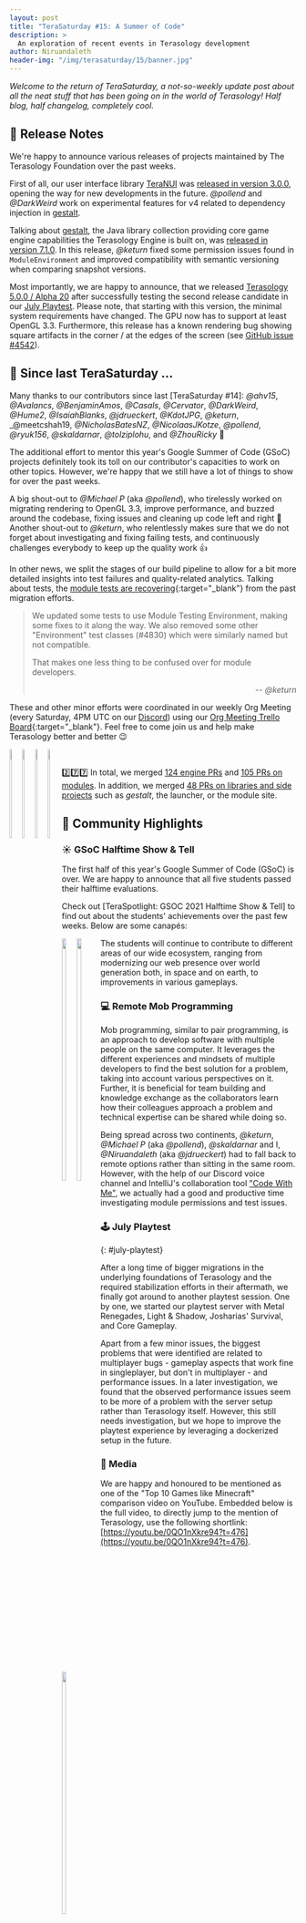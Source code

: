 ```yaml
---
layout: post
title: "TeraSaturday #15: A Summer of Code"
description: >
  An exploration of recent events in Terasology development
author: Niruandaleth
header-img: "/img/terasaturday/15/banner.jpg"
---
```


_Welcome to the return of TeraSaturday, a not-so-weekly update post about all the neat stuff that has been going on in
the world of Terasology! Half blog, half changelog, completely cool._

## 🚀 Release Notes

We're happy to announce various releases of projects maintained by The Terasology Foundation over the past weeks.

First of all, our user interface library [TeraNUI] was [released in version 3.0.0](https://github.com/MovingBlocks/TeraNUI/releases/tag/v3.0.0), opening the way for new developments in the future.
_@pollend_ and _@DarkWeird_ work on experimental features for v4 related to dependency injection in [gestalt].

Talking about [gestalt], the Java library collection providing core game engine capabilities the Terasology Engine is built on, was [released in version 7.1.0](https://github.com/MovingBlocks/gestalt/releases/tag/v7.1.0).
In this release, _@keturn_ fixed some permission issues found in `ModuleEnvironment` and improved compatibility with semantic versioning when comparing snapshot versions.

Most importantly, we are happy to announce, that we released [Terasology 5.0.0 / Alpha 20](https://github.com/MovingBlocks/Terasology/releases/tag/v5.0.0) after successfully testing the second release candidate in our [July Playtest](#july-playtest).
Please note, that starting with this version, the minimal system requirements have changed. The GPU now has to support at least OpenGL 3.3.
Furthermore, this release has a known rendering bug showing square artifacts in the corner / at the edges of the screen (see [GitHub issue #4542](https://github.com/MovingBlocks/Terasology/issues/4542)).

## 📰 Since last TeraSaturday ...

Many thanks to our contributors since last [TeraSaturday #14]: _@ahv15_, _@Avalancs_, _@BenjaminAmos_, _@Casals_, _@Cervator_, _@DarkWeird_, _@Hume2_, _@IsaiahBlanks_, _@jdrueckert_, _@KdotJPG_, _@keturn_, _@meetcshah19, _@NicholasBatesNZ_, _@NicolaasJKotze_, _@pollend_, _@ryuk156_, _@skaldarnar_, _@tolziplohu_, and _@ZhouRicky_ 👏

The additional effort to mentor this year's Google Summer of Code (GSoC) projects definitely took its toll on our contributor's capacities to work on other topics.
However, we're happy that we still have a lot of things to show for over the past weeks.

A big shout-out to _@Michael P_ (aka _@pollend_), who tirelessly worked on migrating rendering to OpenGL 3.3, improve performance, and buzzed around the codebase, fixing issues and cleaning up code left and right 🐝
Another shout-out to _@keturn_, who relentlessly makes sure that we do not forget about investigating and fixing failing tests, and continuously challenges everybody to keep up the quality work 👍

In other news, we split the stages of our build pipeline to allow for a bit more detailed insights into test failures and quality-related analytics. Talking about tests, the [module tests are recovering](https://jenkins.terasology.io/teraorg/job/Terasology/job/Modules/view/Omega/){:target="_blank"} from the past migration efforts.

> We updated some tests to use Module Testing Environment, making some fixes to it along the way. We also removed some other "Environment" test classes (#4830) which were similarly named but not compatible.
> 
> That makes one less thing to be confused over for module developers.
>
> <div align="right">
> -- <i>@keturn</i>
> </div>

These and other minor efforts were coordinated in our weekly Org Meeting (every Saturday, 4PM UTC on our [Discord](https://discord.gg/terasology)) using our [Org Meeting Trello Board](https://trello.com/b/4cw7Q1BJ/org-meeting-board){:target="_blank"}. Feel free to come join us and help make Terasology better and better 😉 

  <div style="float:left">
    <img src="{{ site.baseurl }}/img/terasaturday/15/org-board-done-1.png" width="20%" />
    <img src="{{ site.baseurl }}/img/terasaturday/15/org-board-done-2.png" width="20%" />
    <img src="{{ site.baseurl }}/img/terasaturday/15/org-board-done-3.png" width="20%" />
    <img src="{{ site.baseurl }}/img/terasaturday/15/org-board-done-4.png" width="20%" />
  </div>
  <br />

2️⃣7️⃣7️⃣ In total, we merged [124 engine PRs](https://github.com/MovingBlocks/Terasology/pulls?q=is%3Apr+sort%3Aupdated-desc+is%3Amerged+merged%3A2021-05-17..2021-07-31) and [105 PRs on modules](https://github.com/search?q=org%3Aterasology+is%3Apr+merged%3A2021-05-17..2021-07-31). In addition, we merged [48 PRs on libraries and side projects](https://github.com/search?q=-repo%3Amovingblocks%2Fterasology+org%3Amovingblocks+is%3Apr+merged%3A2021-05-17..2021-07-31) such as _gestalt_, the launcher, or the module site.


## 🎀️ Community Highlights

### ☀️ GSoC Halftime Show & Tell

The first half of this year's Google Summer of Code (GSoC) is over.
We are happy to announce that all five students passed their halftime evaluations.

Check out [TeraSpotlight: GSOC 2021 Halftime Show & Tell] to find out about the students' achievements over the past few weeks. Below are some canapés:

  <div style="float:left">
    <img src="{{ site.baseurl }}/img/2021-07-24-teraspotlight-gsoc-halftime/las_pregame-phase-countdown.png" width="33%" />
    <img src="{{ site.baseurl }}/img/2021-07-24-teraspotlight-gsoc-halftime/js_sheep-shearing-before.png" width="33%" />
    <img src="{{ site.baseurl }}/img/2021-07-24-teraspotlight-gsoc-halftime/mr_mesas.png" width="33%" />
  </div>

The students will continue to contribute to different areas of our wide ecosystem, ranging from modernizing our web presence over world generation both, in space and on earth, to improvements in various gameplays.

### 💻 Remote Mob Programming

Mob programming, similar to pair programming, is an approach to develop software with multiple people on the same computer. It leverages the different experiences and mindsets of multiple developers to find the best solution for a problem, taking into account various perspectives on it. Further, it is beneficial for team building and knowledge exchange as the collaborators learn how their colleagues approach a problem and technical expertise can be shared while doing so. 

Being spread across two continents, _@keturn_, _@Michael P_ (aka _@pollend_), _@skaldarnar_ and I, _@Niruandaleth_ (aka _@jdrueckert_) had to fall back to remote options rather than sitting in the same room. However, with the help of our Discord voice channel and IntelliJ's collaboration tool ["Code With Me"](https://blog.jetbrains.com/blog/2020/09/28/code-with-me-eap/), we actually had a good and productive time investigating module permissions and test issues.

### 🕹️ July Playtest
{: #july-playtest}

After a long time of bigger migrations in the underlying foundations of Terasology and the required stabilization efforts in their aftermath, we finally got around to another playtest session. One by one, we started our playtest server with Metal Renegades, Light & Shadow, Josharias' Survival, and Core Gameplay.

Apart from a few minor issues, the biggest problems that were identified are related to multiplayer bugs - gameplay aspects that work fine in singleplayer, but don't in multiplayer - and performance issues.
In a later investigation, we found that the observed performance issues seem to be more of a problem with the server setup rather than Terasology itself.
However, this still needs investigation, but we hope to improve the playtest experience by leveraging a dockerized setup in the future.

### 📸 Media

We are happy and honoured to be mentioned as one of the "Top 10 Games like Minecraft" comparison video on YouTube. Embedded below is the full video, to directly jump to the mention of Terasology, use the following shortlink: [https://youtu.be/0QO1nXkre94?t=476](https://youtu.be/0QO1nXkre94?t=476).

<div align="center">
<iframe width="560" height="315" src="https://www.youtube.com/embed/0QO1nXkre94" title="YouTube video player" frameborder="0" allow="accelerometer; autoplay; clipboard-write; encrypted-media; gyroscope; picture-in-picture" allowfullscreen></iframe>
</div>

<!-- References -->

[TeraNUI]: https://github.com/MovingBlocks/TeraNUI
[gestalt]: https://github.com/MovingBlocks/gestalt

[TeraSaturday #14]: {% post_url 2021-05-16-terasaturday-14 %}
[TeraSpotlight: GSOC 2021 Halftime Show & Tell]: {% post_url 2021-07-24-teraspotlight-gsoc-2021-halftime %}
